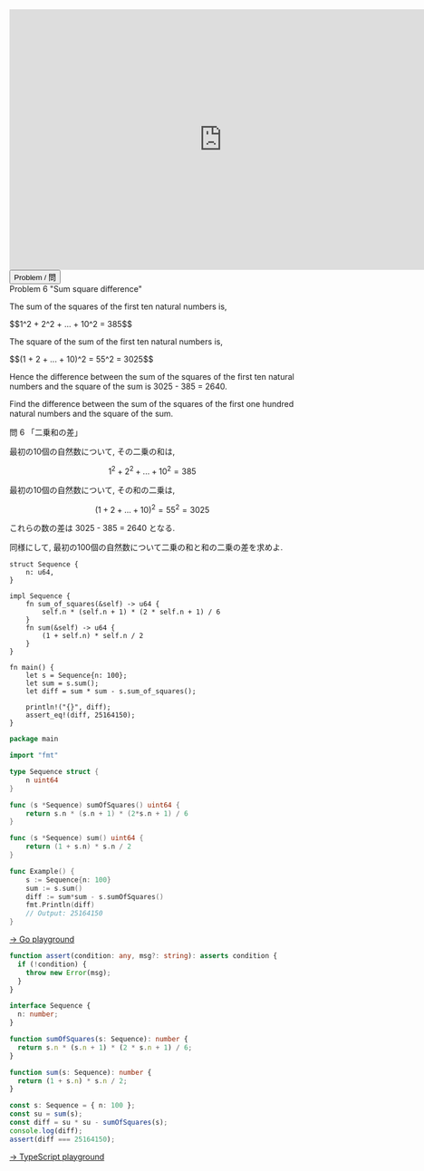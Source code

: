 <html><iframe src="https://docs.google.com/presentation/d/e/2PACX-1vTP9y24LtmU7xc2aa330SN3Ckv41Nhh_Syv8CHEGfe7SsPqUlmIPoXfReOZbVaJWUGS_WXD6L2X7vql/embed?start=false&loop=false&delayms=60000" frameborder="0" width="750" height="460" allowfullscreen="true" mozallowfullscreen="true" webkitallowfullscreen="true"></iframe></html>

<html>
<button class="accordion" onclick="toggle('the-accordion');">Problem / 問</button>
<div id="the-accordion" class="panel w3-hide">
Problem 6 "Sum square difference"

<p>The sum of the squares of the first ten natural numbers is,</p>
$$1^2 + 2^2 + ... + 10^2 = 385$$
<p>The square of the sum of the first ten natural numbers is,</p>
$$(1 + 2 + ... + 10)^2 = 55^2 = 3025$$
<p>Hence the difference between the sum of the squares of the first ten natural numbers and the square of the sum is 3025 - 385 = 2640.</p>
<p>Find the difference between the sum of the squares of the first one hundred natural numbers and the square of the sum.</p>

問 6 「二乗和の差」

最初の10個の自然数について, その二乗の和は,

$$1^2 + 2^2 + ... + 10^2 = 385$$

最初の10個の自然数について, その和の二乗は,

$$(1 + 2 + ... + 10)^2 = 55^2 = 3025$$

これらの数の差は 3025 - 385 = 2640 となる.

同様にして, 最初の100個の自然数について二乗の和と和の二乗の差を求めよ.
</div>
</html>



```rust,editable
struct Sequence {
    n: u64,
}

impl Sequence {
    fn sum_of_squares(&self) -> u64 {
        self.n * (self.n + 1) * (2 * self.n + 1) / 6
    }
    fn sum(&self) -> u64 {
        (1 + self.n) * self.n / 2
    }
}

fn main() {
    let s = Sequence{n: 100};
    let sum = s.sum();
    let diff = sum * sum - s.sum_of_squares();

    println!("{}", diff);
    assert_eq!(diff, 25164150);
}
```
```go
package main

import "fmt"

type Sequence struct {
	n uint64
}

func (s *Sequence) sumOfSquares() uint64 {
	return s.n * (s.n + 1) * (2*s.n + 1) / 6
}

func (s *Sequence) sum() uint64 {
	return (1 + s.n) * s.n / 2
}

func Example() {
	s := Sequence{n: 100}
	sum := s.sum()
	diff := sum*sum - s.sumOfSquares()
	fmt.Println(diff)
	// Output: 25164150
}
```
<html><a href="https://play.golang.org/p/kml5AQHEPwi" target="_blank" rel="noopener noreferrer">→ Go playground</a></html>

```typescript
function assert(condition: any, msg?: string): asserts condition {
  if (!condition) {
    throw new Error(msg);
  }
}

interface Sequence {
  n: number;
}

function sumOfSquares(s: Sequence): number {
  return s.n * (s.n + 1) * (2 * s.n + 1) / 6;
}

function sum(s: Sequence): number {
  return (1 + s.n) * s.n / 2;
}

const s: Sequence = { n: 100 };
const su = sum(s);
const diff = su * su - sumOfSquares(s);
console.log(diff);
assert(diff === 25164150);
```
<html><a href="https://www.typescriptlang.org/play?#code/GYVwdgxgLglg9mABAQwM6oKYCcoAoIIAmMsCAXCmAJ4A0iAtqgOYD8FqUWMYTAlBWkw5UiAmGKkkAbwBQiRDGCJcAQjET4YXolnz5UABZY4Ad0RgMZgKJZjWXIz4BuOYgC+MjzO5RswZBAYiADKGACOIBiQQbrmFGAg9ABG2C5eoJCSiKiJAPLAwRHIWBiouKgUoRFRgfzmiSlYOq4lUCBYSKgAdEgAVMrdSADUiACM2v24AEyI-YOII+OIAPSIAGxpMjIZ0JrZieWV4ZHRdQnJ2M3yre1IuKML2T0TT0irU5syYhzZR9XRiAAvDo4mMAAxg9wub5QfZA-b0cq8aEIH7EYBKYE5WZwgC0CPyhRAxVKSJRYFQcAANhgulS4ExcOjgMiZIJsHhmUDAcCpgBWUZrAAsoz5YNZQA" target="_blank" rel="noopener noreferrer">→ TypeScript playground</a></html>

